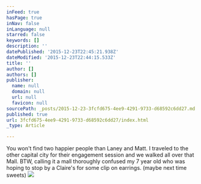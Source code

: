 ```yaml
---
inFeed: true
hasPage: true
inNav: false
inLanguage: null
starred: false
keywords: []
description: ''
datePublished: '2015-12-23T22:45:21.938Z'
dateModified: '2015-12-23T22:44:15.533Z'
title: ''
author: []
authors: []
publisher:
  name: null
  domain: null
  url: null
  favicon: null
sourcePath: _posts/2015-12-23-3fcfd675-4ee9-4291-9733-d68592c6dd27.md
published: true
url: 3fcfd675-4ee9-4291-9733-d68592c6dd27/index.html
_type: Article

---
```

You won't find two happier people than Laney and Matt.  I traveled to the other capital city for their engagement session and we walked all over that Mall.  BTW, calling it a mall thoroughly confused my 7 year old who was hoping to stop by a Claire's for some clip on earrings. (maybe next time sweets)
![](https://the-grid-user-content.s3-us-west-2.amazonaws.com/3e873397-b76e-4258-8650-217dcecb2803.jpg)